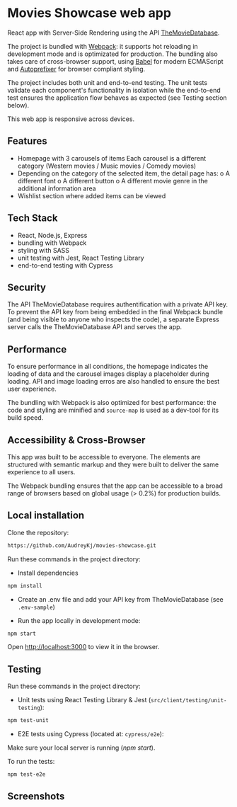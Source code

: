 # Movies Showcase web app

React app with Server-Side Rendering using the API [TheMovieDatabase](https://developers.themoviedb.org/3/getting-started/introduction).

The project is bundled with [Webpack](https://webpack.js.org/): it supports hot reloading in development mode and is optimizated for production. The bundling also takes care of cross-browser support, using [Babel](https://babeljs.io/) for modern ECMAScript and [Autoprefixer](https://github.com/postcss/autoprefixer) for browser compliant styling.

The project includes both unit and end-to-end testing. The unit tests validate each component's functionality in isolation while the end-to-end test ensures the application flow behaves as expected (see Testing section below). 

This web app is responsive across devices.

## Features
- Homepage with 3 carousels of items 
Each carousel is a different category (Western movies / Music movies / Comedy movies)
- Depending on the category of the selected item, the detail page has:
o A different font
o A different button
o A different movie genre in the additional information area
- Wishlist section where added items can be viewed

## Tech Stack
- React, Node.js, Express
- bundling with Webpack
- styling with SASS
- unit testing with Jest, React Testing Library
- end-to-end testing with Cypress

<!-- ![screenshot](readMeAssets/screenshot.png) -->

## Security 
The API TheMovieDatabase requires authentification with a private API key. To prevent the API key from being embedded in the final Webpack bundle (and being visible to anyone who inspects the code), a separate Express server calls the TheMovieDatabase API and serves the app.

## Performance 
To ensure performance in all conditions, the homepage indicates the loading of data and 
the carousel images display a placeholder during loading. API and image loading erros are also handled to ensure the best user experience. 

The bundling with Webpack is also optimized for best performance: the code and styling are minified and `source-map` is used as a dev-tool for its build speed.

## Accessibility & Cross-Browser
This app was built to be accessible to everyone. The elements are structured with semantic markup and they were built to deliver the same experience to all users. 

The Webpack bundling ensures that the app can be accessible to a broad range of browsers based on global usage (> 0.2%) for production builds.

## Local installation 

Clone the repository: 
```bash
https://github.com/AudreyKj/movies-showcase.git
```

Run these commands in the project directory:

- Install dependencies 
```bash
npm install
```

- Create an .env file and add your API key from TheMovieDatabase (see `.env-sample`)

- Run the app locally in development mode:

```bash
npm start 
```

Open [http://localhost:3000](http://localhost:3000) to view it in the browser.


## Testing 

Run these commands in the project directory:

- Unit tests using React Testing Library & Jest (`src/client/testing/unit-testing`): 

```bash
npm test-unit
```

- E2E tests using Cypress (located at: `cypress/e2e`): 

Make sure your local server is running (*npm start*).

To run the tests:
```bash
npm test-e2e
```
## Screenshots

<!-- ![screenshot](docsAssets/screenshot.png)
![screenshot 2](docsAssets/screenshot2.png) -->